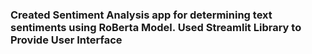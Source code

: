### Created Sentiment Analysis app for determining text sentiments using RoBerta Model. Used Streamlit Library to Provide User Interface
